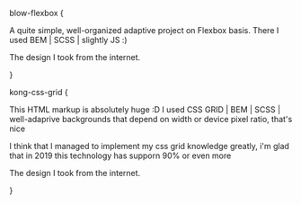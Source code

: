 blow-flexbox {

A quite simple, well-organized adaptive project on Flexbox basis. There I used BEM | SCSS | slightly JS :) 

The design I took from the internet. 

}

kong-css-grid {

This HTML markup is absolutely huge :D I used CSS GRID | BEM | SCSS | well-adaprive backgrounds that depend on width or device pixel ratio, that's nice

I think that I managed to implement my css grid knowledge greatly, i'm glad that in 2019 this technology has supporn 90% or even more

The design I took from the internet.

}
